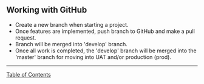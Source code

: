 
## Working with GitHub

- Create a new branch when starting a project.
- Once features are implemented, push branch to GitHub and make a pull request.
- Branch will be merged into 'develop' branch.
- Once all work is completed, the 'develop' branch will be merged into the 'master' branch for moving into UAT and/or production (prod).

***
[Table of Contents](../README.md)